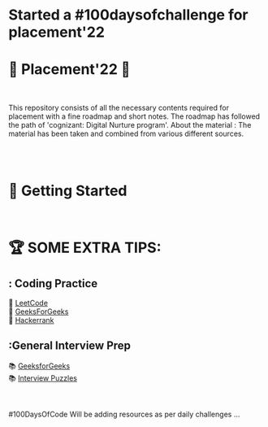 # Started a #100daysofchallenge for placement'22 

 # :gift: Placement'22 :gift:
<br>

This repository consists of all the necessary contents required for placement with a fine roadmap and short notes. The roadmap has followed the path of 'cognizant: Digital Nurture program'. 
About the material : The material has been taken and combined from various different sources.
 
<br><br> 
# 🚀 Getting Started
<br>




# 🏆 SOME EXTRA TIPS:
 
## : Coding Practice
📒 [LeetCode](https://leetcode.com/)\
📒 [GeeksForGeeks](https://practice.geeksforgeeks.org/explore/?page=1)\
📒 [Hackerrank](https://www.hackerrank.com/)

## :General Interview Prep
📚 [GeeksforGeeks](https://www.geeksforgeeks.org/) \
📚 [Interview Puzzles](https://www.geeksforgeeks.org/category/puzzles/)

 <br><br>
#100DaysOfCode
Will be adding resources as per daily challenges ...
